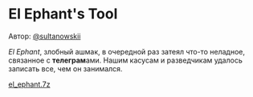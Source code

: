 # El Ephant's Tool
Автор: [@sultanowskii](http://t.me/sultanowskii)

_El Ephant_, злобный ашмак, в очередной раз затеял что-то неладное, связанное с **телеграм**ами. Нашим касусам и разведчикам удалось записать все, чем он занимался.

[el_ephant.7z](https://drive.google.com/file/d/1IBVHlHpqFqcIWWVffuEHVsWKwJqoaunA/view?usp=sharing)
